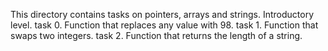 This directory contains tasks on pointers, arrays and strings. Introductory level.
task 0. Function that replaces any value with 98.
task 1. Function that swaps two integers.
task 2. Function that returns the length of a string.
